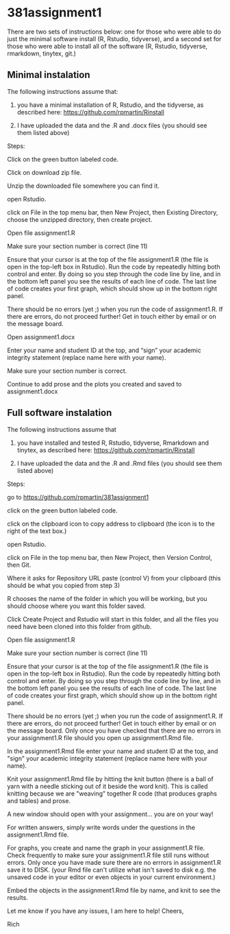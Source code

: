 # 381assignment1

There are two sets of instructions below: one for those who were able to do just the minimal software install (R, Rstudio, tidyverse), and a second set for those who were able to install all of the software (R, Rstudio, tidyverse, rmarkdown, tinytex, git.)

## Minimal instalation

The following instructions assume that:

1) you have a minimal installation of R, Rstudio, and the tidyverse, as described here: https://github.com/rpmartin/Rinstall

2) I have uploaded the data and the .R and .docx files (you should see them listed above)

Steps:

Click on the green button labeled code.

Click on download zip file.

Unzip the downloaded file somewhere you can find it.

open Rstudio.

click on File in the top menu bar, then New Project, then Existing Directory, choose the unzipped directory, then create project.

Open file assignment1.R

Make sure your section number is correct (line 11)

Ensure that your cursor is at the top of the file assignment1.R (the file is open in the top-left box in Rstudio). Run the code by repeatedly hitting both control and enter. By doing so you step through the code line by line, and in the bottom left panel you see the results of each line of code. The last line of code creates your first graph, which should show up in the bottom right panel.

There should be no errors (yet ;) when you run the code of assignment1.R. If there are errors, do not proceed further! Get in touch either by email or on the message board.

Open assignment1.docx

Enter your name and student ID at the top, and “sign” your academic integrity statement (replace name here with your name).

Make sure your section number is correct.

Continue to add prose and the plots you created and saved to assignment1.docx

## Full software instalation

The following instructions assume that

1) you have installed and tested R, Rstudio, tidyverse, Rmarkdown and tinytex, as described here: https://github.com/rpmartin/Rinstall

2) I have uploaded the data and the .R and .Rmd files (you should see them listed above)

Steps:

go to https://github.com/rpmartin/381assignment1

click on the green button labeled code.

click on the clipboard icon to copy address to clipboard (the icon is to the right of the text box.)

open Rstudio.

click on File in the top menu bar, then New Project, then Version Control, then Git.

Where it asks for Repository URL paste (control V) from your clipboard (this should be what you copied from step 3)

R chooses the name of the folder in which you will be working, but you should choose where you want this folder saved.

Click Create Project and Rstudio will start in this folder, and all the files you need have been cloned into this folder from github.

Open file assignment1.R

Make sure your section number is correct (line 11)

Ensure that your cursor is at the top of the file assignment1.R (the file is open in the top-left box in Rstudio). Run the code by repeatedly hitting both control and enter. By doing so you step through the code line by line, and in the bottom left panel you see the results of each line of code. The last line of code creates your first graph, which should show up in the bottom right panel.

There should be no errors (yet ;) when you run the code of assignment1.R. If there are errors, do not proceed further! Get in touch either by email or on the message board. Only once you have checked that there are no errors in your assignment1.R file should you open up assignment1.Rmd file.

In the assignment1.Rmd file enter your name and student ID at the top, and "sign" your academic integrity statement (replace name here with your name).

Knit your assignment1.Rmd file by hitting the knit button (there is a ball of yarn with a needle sticking out of it beside the word knit). This is called knitting because we are "weaving" together R code (that produces graphs and tables) and prose.

A new window should open with your assignment... you are on your way!

For written answers, simply write words under the questions in the assignment1.Rmd file.

For graphs, you create and name the graph in your assignment1.R file. Check frequently to make sure your assignment1.R file still runs without errors. Only once you have made sure there are no errrors in assignment1.R save it to DISK. (your Rmd file can't utilize what isn't saved to disk e.g. the unsaved code in your editor or even objects in your current environment.)

Embed the objects in the assignment1.Rmd file by name, and knit to see the results.

Let me know if you have any issues, I am here to help! Cheers,

Rich